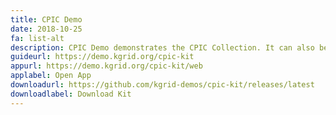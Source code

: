 ```yaml
---
title: CPIC Demo
date: 2018-10-25
fa: list-alt
description: CPIC Demo demonstrates the CPIC Collection. It can also be deployed as part of the CPIC Kit.
guideurl: https://demo.kgrid.org/cpic-kit
appurl: https://demo.kgrid.org/cpic-kit/web
applabel: Open App
downloadurl: https://github.com/kgrid-demos/cpic-kit/releases/latest
downloadlabel: Download Kit
---
```

